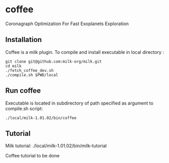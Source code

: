 # coffee
Coronagraph Optimization For Fast Exoplanets Exploration

## Installation

Coffee is a milk plugin. To compile and install executable in local directory :

    git clone git@github.com:milk-org/milk.git
    cd milk
    ./fetch_coffee_dev.sh
    ./compile.sh $PWD/local

## Run coffee

Executable is located in subdirectory of path specified as argument to compile.sh script:

    ./local/milk-1.01.02/bin/coffee

## Tutorial

Milk tutorial:
    ./local/milk-1.01.02/bin/milk-tutorial

Coffee tutorial to be done
